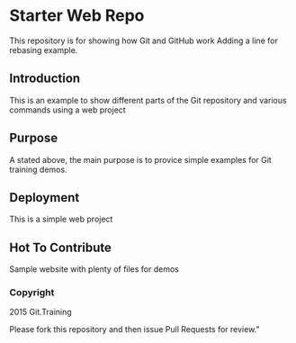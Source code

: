 # Starter Web Repo

This repository is for showing how Git and GitHub work
Adding a line for rebasing example.

## Introduction

This is an example to show different parts of the Git repository and various commands using a web project

## Purpose

A stated above, the main purpose is to
provice simple examples for Git training demos.

## Deployment

This is a simple web project

## Hot To Contribute

Sample website with plenty of files for demos


### Copyright

2015 Git.Training

Please fork this repository and then issue Pull Requests for review."

